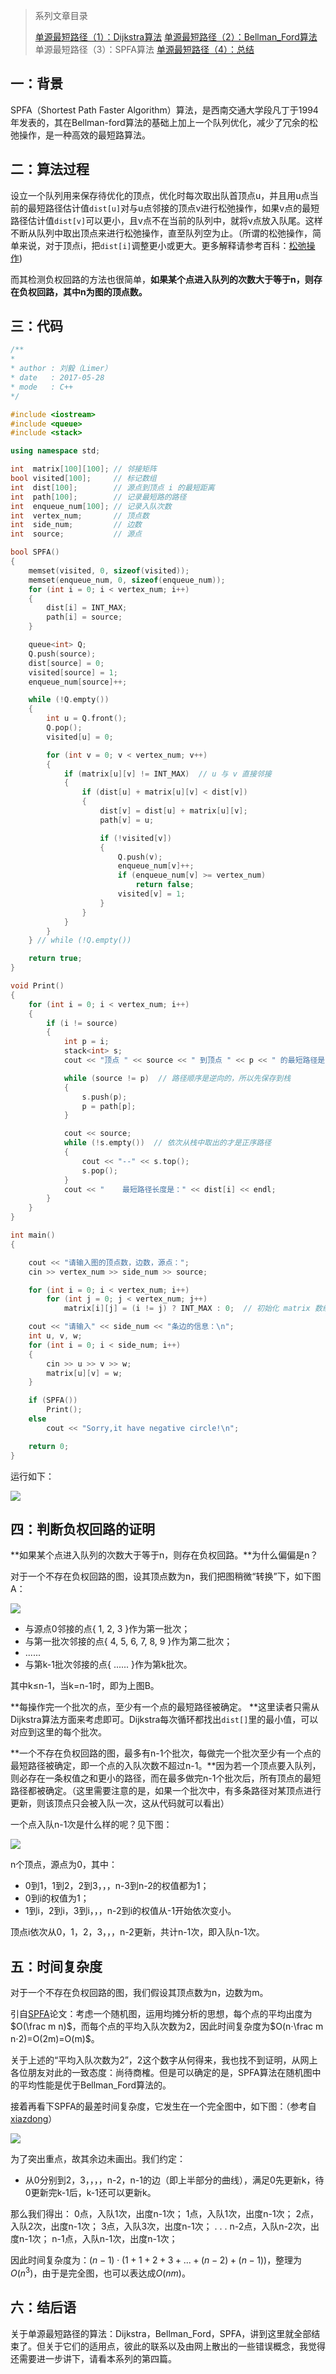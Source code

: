 > 系列文章目录
>
> [单源最短路径（1）：Dijkstra算法](https://61mon.com/index.php/archives/194/)
> [单源最短路径（2）：Bellman_Ford算法](https://61mon.com/index.php/archives/195/)
> 单源最短路径（3）：SPFA算法
> [单源最短路径（4）：总结](https://61mon.com/index.php/archives/200/)

## 一：背景
SPFA（Shortest Path Faster Algorithm）算法，是西南交通大学段凡丁于1994年发表的，其在Bellman-ford算法的基础上加上一个队列优化，减少了冗余的松弛操作，是一种高效的最短路算法。



<!--more-->



## 二：算法过程
设立一个队列用来保存待优化的顶点，优化时每次取出队首顶点u，并且用u点当前的最短路径估计值`dist[u]`对与u点邻接的顶点v进行松弛操作，如果v点的最短路径估计值`dist[v]`可以更小，且v点不在当前的队列中，就将v点放入队尾。这样不断从队列中取出顶点来进行松弛操作，直至队列空为止。（所谓的松弛操作，简单来说，对于顶点i，把`dist[i]`调整更小或更大。更多解释请参考百科：[松弛操作](http://baike.baidu.com/item/%E6%9D%BE%E5%BC%9B%E6%93%8D%E4%BD%9C))

而其检测负权回路的方法也很简单，**如果某个点进入队列的次数大于等于n，则存在负权回路，其中n为图的顶点数。** 

## 三：代码

```c++
/**
*
* author : 刘毅（Limer）
* date   : 2017-05-28
* mode   : C++
*/

#include <iostream>    
#include <queue>
#include <stack>

using namespace std;

int  matrix[100][100]; // 邻接矩阵
bool visited[100];     // 标记数组
int  dist[100];        // 源点到顶点 i 的最短距离
int  path[100];        // 记录最短路的路径
int  enqueue_num[100]; // 记录入队次数
int  vertex_num;       // 顶点数
int  side_num;         // 边数
int  source;           // 源点

bool SPFA()
{
    memset(visited, 0, sizeof(visited));
    memset(enqueue_num, 0, sizeof(enqueue_num));
    for (int i = 0; i < vertex_num; i++)
    {
        dist[i] = INT_MAX;
        path[i] = source;
    }

    queue<int> Q;
    Q.push(source);
    dist[source] = 0;
    visited[source] = 1;
    enqueue_num[source]++;

    while (!Q.empty())
    {
        int u = Q.front();
        Q.pop();
        visited[u] = 0;

        for (int v = 0; v < vertex_num; v++)
        {
            if (matrix[u][v] != INT_MAX)  // u 与 v 直接邻接
            {
                if (dist[u] + matrix[u][v] < dist[v])
                {
                    dist[v] = dist[u] + matrix[u][v];
                    path[v] = u;

                    if (!visited[v])
                    {
                        Q.push(v);
                        enqueue_num[v]++;
                        if (enqueue_num[v] >= vertex_num)
                            return false;
                        visited[v] = 1;
                    }
                }
            }
        }
    } // while (!Q.empty())

    return true;
}

void Print()
{
    for (int i = 0; i < vertex_num; i++)
    {
        if (i != source)
        {
            int p = i;
            stack<int> s;
            cout << "顶点 " << source << " 到顶点 " << p << " 的最短路径是： ";

            while (source != p)  // 路径顺序是逆向的，所以先保存到栈
            {
                s.push(p);
                p = path[p];
            }

            cout << source;
            while (!s.empty())  // 依次从栈中取出的才是正序路径
            {
                cout << "--" << s.top();
                s.pop();
            }
            cout << "    最短路径长度是：" << dist[i] << endl;
        }
    }
}

int main()
{

    cout << "请输入图的顶点数，边数，源点：";
    cin >> vertex_num >> side_num >> source;

    for (int i = 0; i < vertex_num; i++)
        for (int j = 0; j < vertex_num; j++)
            matrix[i][j] = (i != j) ? INT_MAX : 0;  // 初始化 matrix 数组

    cout << "请输入" << side_num << "条边的信息：\n";
    int u, v, w;
    for (int i = 0; i < side_num; i++)
    {
        cin >> u >> v >> w;
        matrix[u][v] = w;
    }

    if (SPFA())
        Print();
    else
        cout << "Sorry,it have negative circle!\n";

    return 0;
}
```

运行如下：

![](https://61mon.com/images/illustrations/SingleSourceShortestPaths/6.jpg)

## 四：判断负权回路的证明

**如果某个点进入队列的次数大于等于n，则存在负权回路。**为什么偏偏是n？

对于一个不存在负权回路的图，设其顶点数为n，我们把图稍微“转换”下，如下图A：

![](https://61mon.com/images/illustrations/SingleSourceShortestPaths/8.png)

* 与源点0邻接的点{ 1, 2, 3 }作为第一批次；
* 与第一批次邻接的点{ 4, 5, 6, 7, 8, 9 }作为第二批次；
* ......
* 与第k-1批次邻接的点{ ...... }作为第k批次。

其中k≤n-1，当k=n-1时，即为上图B。

**每操作完一个批次的点，至少有一个点的最短路径被确定。 **这里读者只需从Dijkstra算法方面来考虑即可。Dijkstra每次循环都找出`dist[]`里的最小值，可以对应到这里的每个批次。

**一个不存在负权回路的图，最多有n-1个批次，每做完一个批次至少有一个点的最短路径被确定，即一个点的入队次数不超过n-1。**因为若一个顶点要入队列，则必存在一条权值之和更小的路径，而在最多做完n-1个批次后，所有顶点的最短路径都被确定。（这里需要注意的是，如果一个批次中，有多条路径对某顶点进行更新，则该顶点只会被入队一次，这从代码就可以看出）

一个点入队n-1次是什么样的呢？见下图：

![](https://61mon.com/images/illustrations/SingleSourceShortestPaths/9.png)

n个顶点，源点为0，其中：

* 0到1，1到2，2到3，，，n-3到n-2的权值都为1；
* 0到i的权值为1；
* 1到i，2到i，3到i，，，n-2到i的权值从-1开始依次变小。

顶点i依次从0，1，2，3，，，n-2更新，共计n-1次，即入队n-1次。

## 五：时间复杂度

对于一个不存在负权回路的图，我们假设其顶点数为n，边数为m。

引自[SPFA](https://wenku.baidu.com/view/1d0afac05fbfc77da269b1ee.html)论文：考虑一个随机图，运用均摊分析的思想，每个点的平均出度为$O(\frac m n)$，而每个点的平均入队次数为2，因此时间复杂度为$O(n⋅\frac m n⋅2)=O(2m)=O(m)$。

关于上述的“平均入队次数为2”，2这个数字从何得来，我也找不到证明，从网上各位朋友对此的一致态度：尚待商榷。但是可以确定的是，SPFA算法在随机图中的平均性能是优于Bellman_Ford算法的。

接着再看下SPFA的最差时间复杂度，它发生在一个完全图中，如下图：（参考自 [xiazdong](http://blog.csdn.net/xiazdong/article/details/8193680)）

![](https://61mon.com/images/illustrations/SingleSourceShortestPaths/10.png)

为了突出重点，故其余边未画出。我们约定：

* 从0分别到2，3，，，，n-2，n-1的边（即上半部分的曲线），满足0先更新k，待0更新完k-1后，k-1还可以更新k。

那么我们得出：
0点，入队1次，出度n-1次；
1点，入队1次，出度n-1次；
2点，入队2次，出度n-1次；
3点，入队3次，出度n-1次；
.
.
.
n-2点，入队n-2次，出度n-1次；
n-1点，入队n-1次，出度n-1次；

因此时间复杂度为：$(n-1)⋅(1+1+2+3+...+(n-2)+(n-1))$，整理为$O(n^3)$，由于是完全图，也可以表达成$O(nm)$。

## 六：结后语

关于单源最短路径的算法：Dijkstra，Bellman_Ford，SPFA，讲到这里就全部结束了。但关于它们的适用点，彼此的联系以及由网上散出的一些错误概念，我觉得还需要进一步讲下，请看本系列的第四篇。
